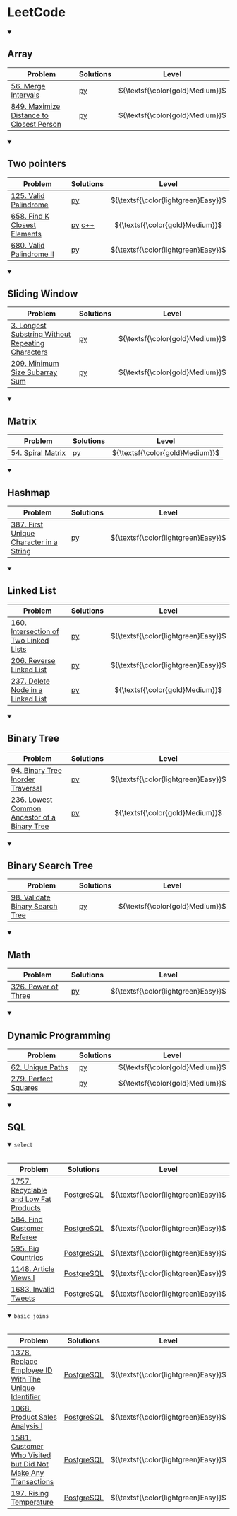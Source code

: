 # LeetCode

<details open>
<summary><h2>Array</h2></summary>

| Problem                                                                                                                    | Solutions              |              Level              |
| -------------------------------------------------------------------------------------------------------------------------- | ---------------------- | :-----------------------------: |
| [56. Merge Intervals](https://leetcode.com/problems/merge-intervals/description/)                                          | [py](./python/0056.py) | ${\textsf{\color{gold}Medium}}$ |
| [849. Maximize Distance to Closest Person](https://leetcode.com/problems/maximize-distance-to-closest-person/description/) | [py](./python/0849.py) | ${\textsf{\color{gold}Medium}}$ |

</details>

<details open>
<summary><h2>Two pointers</h2></summary>

<!-- Two pointers start -->

| Problem                                                                                            | Solutions                                    |                Level                |
| -------------------------------------------------------------------------------------------------- | -------------------------------------------- | :---------------------------------: |
| [125. Valid Palindrome](https://leetcode.com/problems/valid-palindrome/description/)               | [py](./python/0125.py)                       | ${\textsf{\color{lightgreen}Easy}}$ |
| [658. Find K Closest Elements](https://leetcode.com/problems/find-k-closest-elements/description/) | [py](./python/0658.py) [c++](./c++/0658.cpp) |   ${\textsf{\color{gold}Medium}}$   |
| [680. Valid Palindrome II](https://leetcode.com/problems/valid-palindrome-ii/description/)         | [py](./python/0680.py)                       | ${\textsf{\color{lightgreen}Easy}}$ |

<!-- Two pointers end -->

</details>

<details open>
<summary><h2>Sliding Window</h2></summary>

<!-- Sliding Window start -->

| Problem                                                                                                                                        | Solutions              |              Level              |
| ---------------------------------------------------------------------------------------------------------------------------------------------- | ---------------------- | :-----------------------------: |
| [3. Longest Substring Without Repeating Characters](https://leetcode.com/problems/longest-substring-without-repeating-characters/description/) | [py](./python/0003.py) | ${\textsf{\color{gold}Medium}}$ |
| [209. Minimum Size Subarray Sum](https://leetcode.com/problems/minimum-size-subarray-sum/description/)                                         | [py](./python/0209.py) | ${\textsf{\color{gold}Medium}}$ |

<!-- Sliding Window end -->

</details>

<details open>
<summary><h2>Matrix</h2></summary>

<!-- Matrix start -->

| Problem                                                                       | Solutions              |              Level              |
| ----------------------------------------------------------------------------- | ---------------------- | :-----------------------------: |
| [54. Spiral Matrix](https://leetcode.com/problems/spiral-matrix/description/) | [py](./python/0054.py) | ${\textsf{\color{gold}Medium}}$ |

<!-- Matrix end -->

</details>

<details open>
<summary><h2>Hashmap</h2></summary>

<!-- Hashmap start -->

| Problem                                                                                                                  | Solutions              |                Level                |
| ------------------------------------------------------------------------------------------------------------------------ | ---------------------- | :---------------------------------: |
| [387. First Unique Character in a String](https://leetcode.com/problems/first-unique-character-in-a-string/description/) | [py](./python/0387.py) | ${\textsf{\color{lightgreen}Easy}}$ |

<!-- Hashmap end -->

</details>

<details open>
<summary><h2>Linked List</h2></summary>

<!-- Linked List start -->

| Problem                                                                                                              | Solutions              |                Level                |
| -------------------------------------------------------------------------------------------------------------------- | ---------------------- | :---------------------------------: |
| [160. Intersection of Two Linked Lists](https://leetcode.com/problems/intersection-of-two-linked-lists/description/) | [py](./python/0160.py) | ${\textsf{\color{lightgreen}Easy}}$ |
| [206. Reverse Linked List](https://leetcode.com/problems/reverse-linked-list/description/)                           | [py](./python/0206.py) | ${\textsf{\color{lightgreen}Easy}}$ |
| [237. Delete Node in a Linked List](https://leetcode.com/problems/delete-node-in-a-linked-list/description/)         | [py](./python/0237.py) |   ${\textsf{\color{gold}Medium}}$   |

<!-- Linked List end -->

</details>

<details open>
<summary><h2>Binary Tree</h2></summary>

<!-- Binary Tree start -->

| Problem                                                                                                                            | Solutions              |                Level                |
| ---------------------------------------------------------------------------------------------------------------------------------- | ---------------------- | :---------------------------------: |
| [94. Binary Tree Inorder Traversal](https://leetcode.com/problems/binary-tree-inorder-traversal/description/)                      | [py](./python/0094.py) | ${\textsf{\color{lightgreen}Easy}}$ |
| [236. Lowest Common Ancestor of a Binary Tree](https://leetcode.com/problems/lowest-common-ancestor-of-a-binary-tree/description/) | [py](./python/0236.py) |   ${\textsf{\color{gold}Medium}}$   |

<!-- Binary Tree end -->

<details open>
<summary><h2>Binary Search Tree</h2></summary>

<!-- Binary Search Tree start -->

| Problem                                                                                                   | Solutions              |              Level              |
| --------------------------------------------------------------------------------------------------------- | ---------------------- | :-----------------------------: |
| [98. Validate Binary Search Tree](https://leetcode.com/problems/validate-binary-search-tree/description/) | [py](./python/0098.py) | ${\textsf{\color{gold}Medium}}$ |

<!-- Binary Search Tree end -->

</details>

<details open>
<summary><h2>Math</h2></summary>

<!-- Math start -->

| Problem                                                                          | Solutions              |                Level                |
| -------------------------------------------------------------------------------- | ---------------------- | :---------------------------------: |
| [326. Power of Three](https://leetcode.com/problems/power-of-three/description/) | [py](./python/0326.py) | ${\textsf{\color{lightgreen}Easy}}$ |

<!-- Math end -->

</details>

<details open>
<summary><h2>Dynamic Programming</h2></summary>

<!-- Dynamic Programming start -->

| Problem                                                                            | Solutions              |              Level              |
| ---------------------------------------------------------------------------------- | ---------------------- | :-----------------------------: |
| [62. Unique Paths](https://leetcode.com/problems/unique-paths/description/)        | [py](./python/0062.py) | ${\textsf{\color{gold}Medium}}$ |
| [279. Perfect Squares](https://leetcode.com/problems/perfect-squares/description/) | [py](./python/0279.py) | ${\textsf{\color{gold}Medium}}$ |

<!-- Dynamic Programming end -->

</details>

<details open>
<summary><h2>SQL</h2></summary>

<!-- SQL start -->

<details open>
<summary><code>select</code></summary>
<br>

| Problem                                                                                                             | Solutions                    |                Level                |
| ------------------------------------------------------------------------------------------------------------------- | ---------------------------- | :---------------------------------: |
| [1757. Recyclable and Low Fat Products](https://leetcode.com/problems/recyclable-and-low-fat-products/description/) | [PostgreSQL](./sql/1757.sql) | ${\textsf{\color{lightgreen}Easy}}$ |
| [584. Find Customer Referee](https://leetcode.com/problems/find-customer-referee/description/)                      | [PostgreSQL](./sql/0584.sql) | ${\textsf{\color{lightgreen}Easy}}$ |
| [595. Big Countries](https://leetcode.com/problems/big-countries/description/)                                      | [PostgreSQL](./sql/0595.sql) | ${\textsf{\color{lightgreen}Easy}}$ |
| [1148. Article Views I](https://leetcode.com/problems/article-views-i/description/)                                 | [PostgreSQL](./sql/1148.sql) | ${\textsf{\color{lightgreen}Easy}}$ |
| [1683. Invalid Tweets](https://leetcode.com/problems/invalid-tweets/description/)                                   | [PostgreSQL](./sql/1683.sql) | ${\textsf{\color{lightgreen}Easy}}$ |

</details>

<details open>
<summary><code>basic joins</code></summary>
<br>

| Problem                                                                                                                                                            | Solutions                    |                Level                |
| ------------------------------------------------------------------------------------------------------------------------------------------------------------------ | ---------------------------- | :---------------------------------: |
| [1378. Replace Employee ID With The Unique Identifier](https://leetcode.com/problems/replace-employee-id-with-the-unique-identifier/description/)                  | [PostgreSQL](./sql/1378.sql) | ${\textsf{\color{lightgreen}Easy}}$ |
| [1068. Product Sales Analysis I](https://leetcode.com/problems/product-sales-analysis-i/description/)                                                              | [PostgreSQL](./sql/1068.sql) | ${\textsf{\color{lightgreen}Easy}}$ |
| [1581. Customer Who Visited but Did Not Make Any Transactions](https://leetcode.com/problems/customer-who-visited-but-did-not-make-any-transactions/description/?) | [PostgreSQL](./sql/1581.sql) | ${\textsf{\color{lightgreen}Easy}}$ |
| [197. Rising Temperature](https://leetcode.com/problems/rising-temperature/description/)                                                                           | [PostgreSQL](./sql/0197.sql) | ${\textsf{\color{lightgreen}Easy}}$ |

<!-- | []()                                                                                                       | []()                                                                 | ${\textsf{\color{lightgreen}Easy}}$ |
| []()                                                                                                       | []()                                                                 | ${\textsf{\color{lightgreen}Easy}}$ |
| []()                                                                                                       | []()                                                                 | ${\textsf{\color{lightgreen}Easy}}$ | -->

</details>

<!-- SQL end -->

</details>
